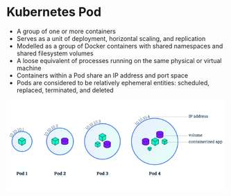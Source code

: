 # Kubernetes Pod

* A group of one or more containers
* Serves as a unit of deployment, horizontal scaling, and replication
* Modelled as a group of Docker containers with shared namespaces and shared filesystem volumes
* A loose equivalent of processes running on the same physical or virtual machine
* Containers within a Pod share an IP address and port space
* Pods are considered to be relatively ephemeral entities: scheduled, replaced, terminated, and deleted

[![](../media/pod.png)](https://medium.com/developerworld/pod-vs-node-in-kubernetes-26c858988f94)
